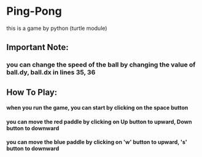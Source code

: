 # Ping-Pong
this is a game by python (turtle module)

## Important Note:
### you can change the speed of the ball by changing the value of ball.dy, ball.dx in lines 35, 36

## How To Play:
#### when you run the game, you can start by clicking on the space button
#### you can move the red paddle by clicking on Up button to upward, Down button to downward
#### you can move the blue paddle by clicking on 'w' button to upward, 's' button to downward

